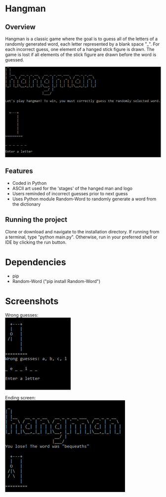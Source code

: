 # Hangman

## Overview

Hangman is a classic game where the goal is to guess all of
the letters of a randomly generated word, each letter
represented by a blank space "\_". For each incorrect guess,
one element of a hanged stick figure is drawn. The game is
lost if all elements of the stick figure are drawn before
the word is guessed.

<img src="./screenshot1.PNG">

## Features

- Coded in Python
- ASCII art used for the 'stages' of the hanged man and logo
- Users reminded of incorrect guesses prior to next guess
- Uses Python module Random-Word to randomly generate a word
  from the dictionary

## Running the project

Clone or download and navigate to the installation
directory. If running from a terminal, type "python
main.py". Otherwise, run in your preferred shell or IDE by
clicking the run button.

# Dependencies

- pip
- Random-Word ("pip install Random-Word")

# Screenshots

Wrong guesses: <br/><img src="./screenshot2.PNG">

Ending screen: <br/><img src="./screenshot3.PNG">
